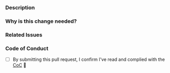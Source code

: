 ### Description

<!-- Give a clear description of what modifications you have made -->

### Why is this change needed?

<!-- Please write here about why needs this change -->

### Related Issues

<!-- If it fixes an issue, please add Closes #issue_no below with its respective issue number -->
<!-- Feel free to add a relevant issue here -->

### Code of Conduct

- [ ] By submitting this pull request, I confirm I've read and complied with the [CoC](https://github.com/keymeta-networks/community/blob/main/CODE_OF_CONDUCT.md) 🖖
